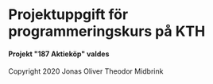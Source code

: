 # Projektuppgift för programmeringskurs på KTH

#### Projekt "187 Aktieköp" valdes

Copyright 2020 Jonas Oliver Theodor Midbrink
